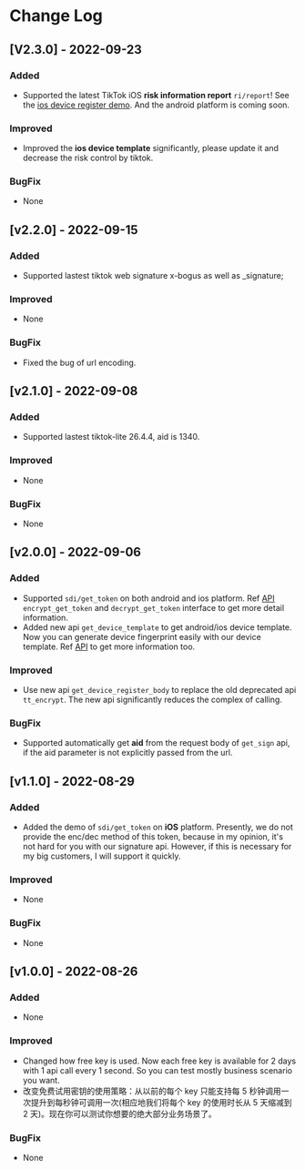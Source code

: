 # Change Log

## [V2.3.0] - 2022-09-23

### Added

- Supported the latest TikTok iOS **risk information report** `ri/report`! See the [ios device register demo](demo/ios_device_register.py). And the android platform is coming soon.

### Improved

- Improved the **ios device template** significantly, please update it and decrease the risk control by tiktok.

### BugFix

- None

## [v2.2.0] - 2022-09-15

### Added

- Supported lastest tiktok web signature x-bogus as well as _signature;

### Improved 

- None

### BugFix

- Fixed the bug of url encoding.

## [v2.1.0] - 2022-09-08

### Added

- Supported lastest tiktok-lite 26.4.4, aid is 1340.

### Improved 

- None

### BugFix

- None

## [v2.0.0] - 2022-09-06

### Added

- Supported `sdi/get_token` on both android and ios platform. Ref [API](doc/API.md) `encrypt_get_token` and `decrypt_get_token` interface to get more detail information.
- Added new api `get_device_template` to get android/ios device template. Now you can generate device fingerprint easily with our device template. Ref [API](doc/API.md) to get more information too.

### Improved

- Use new api `get_device_register_body` to replace the old deprecated api `tt_encrypt`. The new api significantly reduces the complex of calling.

### BugFix

- Supported automatically get **aid** from the request body of `get_sign` api, if the aid parameter is not explicitly passed from the url.

## [v1.1.0] - 2022-08-29

### Added

- Added the demo of `sdi/get_token` on **iOS** platform. Presently, we do not provide the enc/dec method of this token, because in my opinion, it's not hard for you with our signature api. However, if this is necessary for my big customers, I will support it quickly.

### Improved

- None

### BugFix

- None

## [v1.0.0] - 2022-08-26

### Added

- None

### Improved

- Changed how free key is used. Now each free key is available for 2 days with 1 api call every 1 second. So you can test mostly business scenario you want.
- 改变免费试用密钥的使用策略：从以前的每个 key 只能支持每 5 秒钟调用一次提升到每秒钟可调用一次(相应地我们将每个 key 的使用时长从 5 天缩减到 2 天)。现在你可以测试你想要的绝大部分业务场景了。

### BugFix

- None